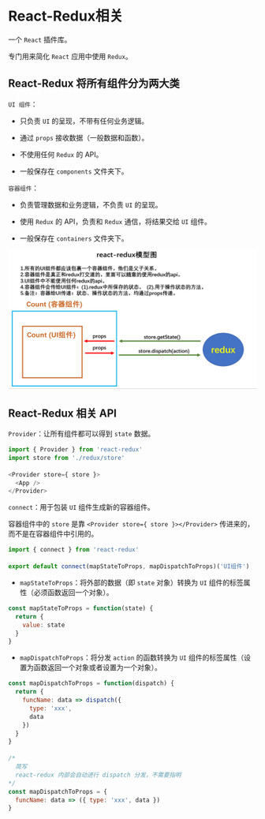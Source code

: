 # React-Redux相关

一个 `React` 插件库。

专门用来简化 `React` 应用中使用 `Redux`。

## React-Redux 将所有组件分为两大类

`UI 组件`：

- 只负责 `UI` 的呈现，不带有任何业务逻辑。

- 通过 `props` 接收数据（一般数据和函数）。

- 不使用任何 `Redux` 的 API。

- 一般保存在 `components` 文件夹下。

`容器组件`：

- 负责管理数据和业务逻辑，不负责 `UI` 的呈现。

- 使用 `Redux` 的 API，负责和 `Redux` 通信，将结果交给 `UI` 组件。

- 一般保存在 `containers` 文件夹下。

![React-Redux工作流程](./img/react_redux_process.png)

## React-Redux 相关 API

`Provider`：让所有组件都可以得到 `state` 数据。

```js
import { Provider } from 'react-redux'
import store from './redux/store'

<Provider store={ store }>
  <App />
</Provider>
```

`connect`：用于包装 `UI` 组件生成新的容器组件。

容器组件中的 `store` 是靠 `<Provider store={ store }></Provider>` 传进来的，而不是在容器组件中引用的。

```js
import { connect } from 'react-redux'

export default connect(mapStateToProps, mapDispatchToProps)('UI组件')
```

- `mapStateToProps`：将外部的数据（即 `state` 对象）转换为 `UI` 组件的标签属性（必须函数返回一个对象）。

```js
const mapStateToProps = function(state) {
  return {
    value: state
  }
}
```

- `mapDispatchToProps`：将分发 `action` 的函数转换为 `UI` 组件的标签属性（设置为函数返回一个对象或者设置为一个对象）。

```js
const mapDispatchToProps = function(dispatch) {
  return {
    funcName: data => dispatch({
      type: 'xxx',
      data
    })
  }
}

/*
  简写
  react-redux 内部会自动进行 dispatch 分发，不需要指明
*/
const mapDispatchToProps = {
  funcName: data => ({ type: 'xxx', data })
}
```
